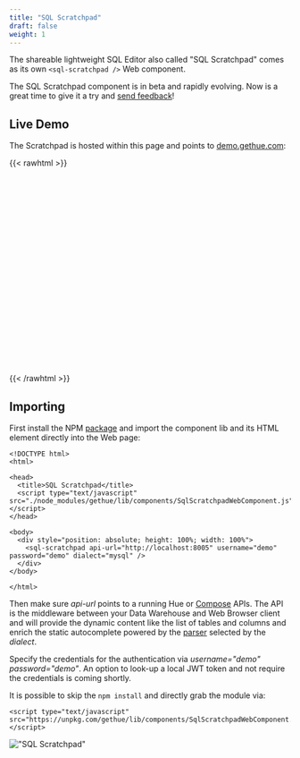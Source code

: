 ```yaml
---
title: "SQL Scratchpad"
draft: false
weight: 1
---
```


The shareable lightweight SQL Editor also called "SQL Scratchpad" comes as its own `<sql-scratchpad />` Web component.

The SQL Scratchpad component is in beta and rapidly evolving. Now is a great time to give it a try and [send feedback](https://github.com/cloudera/hue/issues)!

## Live Demo

The Scratchpad is hosted within this page and points to [demo.gethue.com](https://demo.gethue.com/):

{{< rawhtml >}}
<p>
  <div style="position: absolute; height: 40%; width: 100%">
    <sql-scratchpad api-url="https://demo.gethue.com" username="demo" password="demo" dialect="mysql" />
  </div>

  <script type="text/javascript" src="https://unpkg.com/gethue/lib/components/SqlScratchpadWebComponent.js"></script>

  <br><br><br><br><br><br><br><br><br><br><br><br><br><br><br><br><br><br><br><br>
</p>
{{< /rawhtml >}}


## Importing

First install the NPM [package](/developer/components/) and import the component lib and its HTML element directly into the Web page:

    <!DOCTYPE html>
    <html>

    <head>
      <title>SQL Scratchpad</title>
      <script type="text/javascript" src="./node_modules/gethue/lib/components/SqlScratchpadWebComponent.js"></script>
    </head>

    <body>
      <div style="position: absolute; height: 100%; width: 100%">
        <sql-scratchpad api-url="http://localhost:8005" username="demo" password="demo" dialect="mysql" />
      </div>
    </body>

    </html>

Then make sure *api-url* points to a running Hue or [Compose](https://github.com/gethue/compose) APIs. The API is the middleware between your Data Warehouse and Web Browser client and will provide the dynamic content like the list of tables and columns and enrich the static autocomplete powered by the [parser](/developer/components/parsers/) selected by the *dialect*.

Specify the credentials for the authentication via *username="demo" password="demo"*. An option to look-up a local JWT token and not require the credentials is coming shortly.

It is possible to skip the `npm install` and directly grab the module via:

    <script type="text/javascript" src="https://unpkg.com/gethue/lib/components/SqlScratchpadWebComponent.js"></script>

!["SQL Scratchpad"](https://cdn.gethue.com/uploads/2021/05/sql-scratchpad-v0.5.png)
